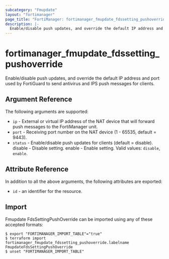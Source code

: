 ```yaml
---
subcategory: "Fmupdate"
layout: "fortimanager"
page_title: "FortiManager: fortimanager_fmupdate_fdssetting_pushoverride"
description: |-
  Enable/disable push updates, and override the default IP address and port used by FortiGuard to send antivirus and IPS push messages for clients.
---
```


# fortimanager_fmupdate_fdssetting_pushoverride
Enable/disable push updates, and override the default IP address and port used by FortiGuard to send antivirus and IPS push messages for clients.

## Argument Reference


The following arguments are supported:


* `ip` - External or virtual IP address of the NAT device that will forward push messages to the FortiManager unit.
* `port` - Receiving port number on the NAT device (1 - 65535, default = 9443).
* `status` - Enable/disable push updates for clients (default = disable). disable - Disable setting. enable - Enable setting. Valid values: `disable`, `enable`.



## Attribute Reference

In addition to all the above arguments, the following attributes are exported:
* `id` - an identifier for the resource.

## Import

Fmupdate FdsSettingPushOverride can be imported using any of these accepted formats:
```
$ export "FORTIMANAGER_IMPORT_TABLE"="true"
$ terraform import fortimanager_fmupdate_fdssetting_pushoverride.labelname FmupdateFdsSettingPushOverride
$ unset "FORTIMANAGER_IMPORT_TABLE"
```

